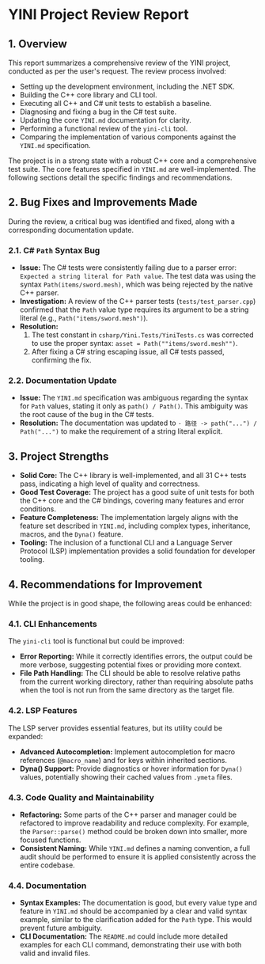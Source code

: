 # YINI Project Review Report

## 1. Overview

This report summarizes a comprehensive review of the YINI project, conducted as per the user's request. The review process involved:
-   Setting up the development environment, including the .NET SDK.
-   Building the C++ core library and CLI tool.
-   Executing all C++ and C# unit tests to establish a baseline.
-   Diagnosing and fixing a bug in the C# test suite.
-   Updating the core `YINI.md` documentation for clarity.
-   Performing a functional review of the `yini-cli` tool.
-   Comparing the implementation of various components against the `YINI.md` specification.

The project is in a strong state with a robust C++ core and a comprehensive test suite. The core features specified in `YINI.md` are well-implemented. The following sections detail the specific findings and recommendations.

## 2. Bug Fixes and Improvements Made

During the review, a critical bug was identified and fixed, along with a corresponding documentation update.

### 2.1. C# `Path` Syntax Bug

-   **Issue:** The C# tests were consistently failing due to a parser error: `Expected a string literal for Path value`. The test data was using the syntax `Path(items/sword.mesh)`, which was being rejected by the native C++ parser.
-   **Investigation:** A review of the C++ parser tests (`tests/test_parser.cpp`) confirmed that the `Path` value type requires its argument to be a string literal (e.g., `Path("items/sword.mesh")`).
-   **Resolution:**
    1.  The test constant in `csharp/Yini.Tests/YiniTests.cs` was corrected to use the proper syntax: `asset = Path(""items/sword.mesh"")`.
    2.  After fixing a C# string escaping issue, all C# tests passed, confirming the fix.

### 2.2. Documentation Update

-   **Issue:** The `YINI.md` specification was ambiguous regarding the syntax for `Path` values, stating it only as `path() / Path()`. This ambiguity was the root cause of the bug in the C# tests.
-   **Resolution:** The documentation was updated to `- 路径 -> path("...") / Path("...")` to make the requirement of a string literal explicit.

## 3. Project Strengths

-   **Solid Core:** The C++ library is well-implemented, and all 31 C++ tests pass, indicating a high level of quality and correctness.
-   **Good Test Coverage:** The project has a good suite of unit tests for both the C++ core and the C# bindings, covering many features and error conditions.
-   **Feature Completeness:** The implementation largely aligns with the feature set described in `YINI.md`, including complex types, inheritance, macros, and the `Dyna()` feature.
-   **Tooling:** The inclusion of a functional CLI and a Language Server Protocol (LSP) implementation provides a solid foundation for developer tooling.

## 4. Recommendations for Improvement

While the project is in good shape, the following areas could be enhanced:

### 4.1. CLI Enhancements

The `yini-cli` tool is functional but could be improved:
-   **Error Reporting:** While it correctly identifies errors, the output could be more verbose, suggesting potential fixes or providing more context.
-   **File Path Handling:** The CLI should be able to resolve relative paths from the current working directory, rather than requiring absolute paths when the tool is not run from the same directory as the target file.

### 4.2. LSP Features

The LSP server provides essential features, but its utility could be expanded:
-   **Advanced Autocompletion:** Implement autocompletion for macro references (`@macro_name`) and for keys within inherited sections.
-   **Dyna() Support:** Provide diagnostics or hover information for `Dyna()` values, potentially showing their cached values from `.ymeta` files.

### 4.3. Code Quality and Maintainability

-   **Refactoring:** Some parts of the C++ parser and manager could be refactored to improve readability and reduce complexity. For example, the `Parser::parse()` method could be broken down into smaller, more focused functions.
-   **Consistent Naming:** While `YINI.md` defines a naming convention, a full audit should be performed to ensure it is applied consistently across the entire codebase.

### 4.4. Documentation

-   **Syntax Examples:** The documentation is good, but every value type and feature in `YINI.md` should be accompanied by a clear and valid syntax example, similar to the clarification added for the `Path` type. This would prevent future ambiguity.
-   **CLI Documentation:** The `README.md` could include more detailed examples for each CLI command, demonstrating their use with both valid and invalid files.